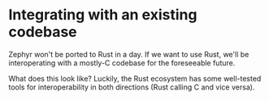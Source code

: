 # Integrating with an existing codebase

Zephyr won't be ported to Rust in a day. If we want to use Rust,
we'll be interoperating with a mostly-C codebase for the foreseeable future.

What does this look like?
Luckily, the Rust ecosystem has some well-tested tools for interoperability in both directions
(Rust calling C and vice versa).
